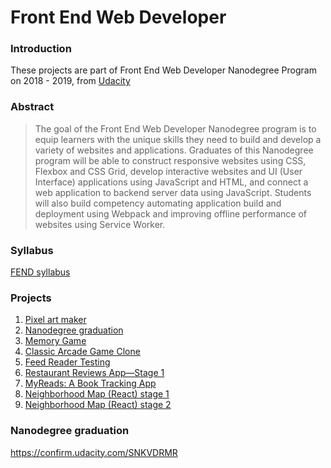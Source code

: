 # Front End Web Developer

### Introduction
These projects are part of Front End Web Developer Nanodegree Program on 2018 - 2019, from [Udacity](https://www.udacity.com/)

### Abstract
> The goal of the Front End Web Developer Nanodegree program is to equip learners with the unique skills they need to build and develop a variety of websites and applications. Graduates of this Nanodegree program will be able to construct responsive websites using CSS, Flexbox and CSS Grid, develop interactive websites and UI (User Interface) applications using JavaScript and HTML, and connect a web application to backend server data using JavaScript. Students will also build competency automating application build and deployment using Webpack and improving offline performance of websites using Service Worker.

### Syllabus
[FEND syllabus](/syllabus-nd001-8.0.0-en-us.pdf)

### Projects
1. [Pixel art maker](#)
2. [Nanodegree graduation](#)
3. [Memory Game](#)
4. [Classic Arcade Game Clone](#)
5. [Feed Reader Testing](#)
6. [Restaurant Reviews App—Stage 1](#)
7. [MyReads: A Book Tracking App](#)
8. [Neighborhood Map (React) stage 1](#)
9. [Neighborhood Map (React) stage 2](#)

### Nanodegree graduation
https://confirm.udacity.com/SNKVDRMR
